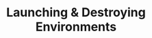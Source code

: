 ---
title: Launching & Destroying Environments
excerpt: ''
deprecated: false
hidden: true
metadata:
  title: ''
  description: ''
  robots: index
next:
  description: ''
---